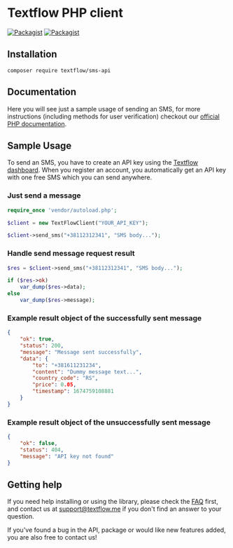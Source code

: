 # Textflow PHP client

[![Packagist](https://img.shields.io/packagist/v/textflow/sms-api.svg)](https://packagist.org/packages/textflow/sms-api)
[![Packagist](https://img.shields.io/packagist/dt/textflow/sms-api.svg)](https://packagist.org/packages/textflow/sms-api)

## Installation
`composer require textflow/sms-api`

## Documentation
Here you will see just a sample usage of sending an SMS, for more instructions (including methods for user verification) checkout our [official PHP documentation](https://docs.textflow.me/php). 

## Sample Usage

To send an SMS, you have to create an API key using the [Textflow dashboard](https://textflow.me/api). When you register an account, you automatically get an API key with one free SMS which you can send anywhere.

### Just send a message

```php
require_once 'vendor/autoload.php';

$client = new TextFlowClient("YOUR_API_KEY");

$client->send_sms("+38112312341", "SMS body...");
```

### Handle send message request result

```php
$res = $client->send_sms("+38112312341", "SMS body...");

if ($res->ok)
    var_dump($res->data);
else
    var_dump($res->message);
```

### Example result object of the successfully sent message

```json
{
    "ok": true,
    "status": 200,
    "message": "Message sent successfully",
    "data": {
        "to": "+381611231234",
        "content": "Dummy message text...",
        "country_code": "RS",
        "price": 0.05,
        "timestamp": 1674759108881
    }
}
```

### Example result object of the unsuccessfully sent message

```json
{
    "ok": false,
    "status": 404,
    "message": "API key not found"
}
```

## Getting help

If you need help installing or using the library, please check the [FAQ](https://textflow.me) first, and contact us at [support@textflow.me](mailto://support@textflow.me) if you don't find an answer to your question.

If you've found a bug in the API, package or would like new features added, you are also free to contact us!
